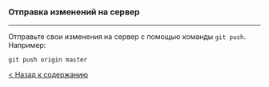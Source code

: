 ### Отправка изменений на сервер
***
Отправьте свои изменения на сервер с помощью команды `git push`. Например:
```bash=
git push origin master
```
[< Назад к содержанию](./readme.md)